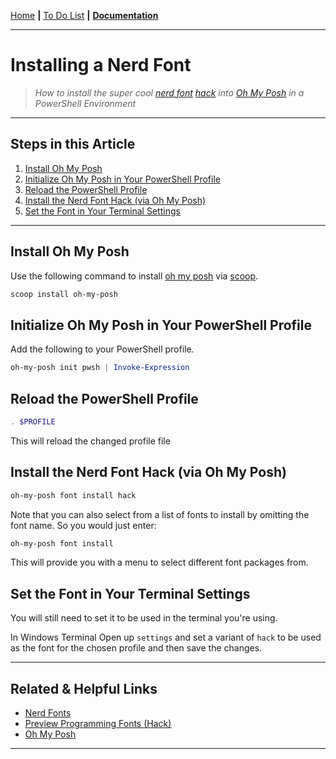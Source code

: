 [Home](../README.md) __|__ [To Do List](TODO.md) __|__ **[Documentation](../README.md)**

---

# Installing a Nerd Font

> *How to install the super cool [nerd font](https://www.nerdfonts.com/) [hack](https://www.programmingfonts.org/#hack) into [Oh My Posh](https://ohmyposh.dev/) in a PowerShell Environment*

---

## Steps in this Article

1. [Install Oh My Posh](#install-oh-my-posh)
2. [Initialize Oh My Posh in Your PowerShell Profile](#initialize-oh-my-posh-in-your-powershell-profile)
3. [Reload the PowerShell Profile](#reload-the-powershell-profile)
4. [Install the Nerd Font Hack (via Oh My Posh)](#install-the-nerd-font-hack-via-oh-my-posh)
5. [Set the Font in Your Terminal Settings](#set-the-font-in-your-terminal-settings)

---


## Install Oh My Posh

Use the following command to install [oh my posh](https://ohmyposh.dev/) via [scoop](https://scoop.sh/).

```powershell
scoop install oh-my-posh
```

## Initialize Oh My Posh in Your PowerShell Profile

Add the following to your PowerShell profile.

```powershell
oh-my-posh init pwsh | Invoke-Expression
```

## Reload the PowerShell Profile

```powershell
. $PROFILE
```

This will reload the changed profile file

## Install the Nerd Font Hack (via Oh My Posh)

```powershell 
oh-my-posh font install hack
```

Note that you can also select from a list of fonts to install by omitting the font name. So you would just enter:

```powershell
oh-my-posh font install
```

This will provide you with a menu to select different font packages from.

## Set the Font in Your Terminal Settings

You will still need to set it to be used in the terminal you're using. 

In Windows Terminal Open up `settings` and set a variant of `hack` to be used as the font for the chosen profile and then save the changes.

---

## Related & Helpful Links

- [Nerd Fonts](https://www.nerdfonts.com/)
- [Preview Programming Fonts (Hack)](https://www.programmingfonts.org/#hack) 
- [Oh My Posh](https://ohmyposh.dev/)

---